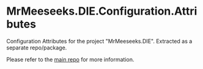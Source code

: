 # MrMeeseeks.DIE.Configuration.Attributes
Configuration Attributes for the project "MrMeeseeks.DIE". Extracted as a separate repo/package.

Please refer to the [main repo](https://github.com/Yeah69/MrMeeseeks.DIE) for more information.